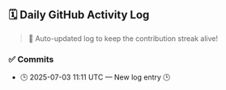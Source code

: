 ## 🗓️ Daily GitHub Activity Log

> 🤖 Auto-updated log to keep the contribution streak alive!

### ✅ Commits

- 🕒 2025-07-03 11:11 UTC — New log entry 🕒

